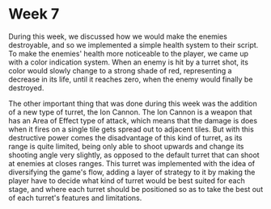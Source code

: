 # Week 7
During this week, we discussed how we would make the enemies destroyable, and so we implemented a simple health system to their script. To make the enemies' health more noticeable to the player, we came up with a color indication system. When an enemy is hit by a turret shot, its color would slowly change to a strong shade of red, representing a decrease in its life, until it reaches zero, when the enemy would finally be destroyed.

The other important thing that was done during this week was the addition of a new type of turret, the Ion Cannon. 
The Ion Cannon is a weapon that has an Area of Effect type of attack, which means that the damage is does when it fires on a single tile gets spread out to adjacent tiles. But with this destructive power comes the disadvantage of this kind of turret, as its range is quite limited, being only able to shoot upwards and change its shooting angle very slightly, as opposed to the default turret that can shoot at enemies at closes ranges. This turret was implemented with the idea of diversifying the game's flow, adding a layer of strategy to it by making the player have to decide what kind of turret would be best suited for each stage, and where each turret should be positioned so as to take the best out of each turret's features and limitations.
